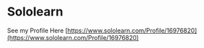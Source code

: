 # Sololearn


See my Profile Here [https://www.sololearn.com/Profile/16976820](https://www.sololearn.com/Profile/16976820)